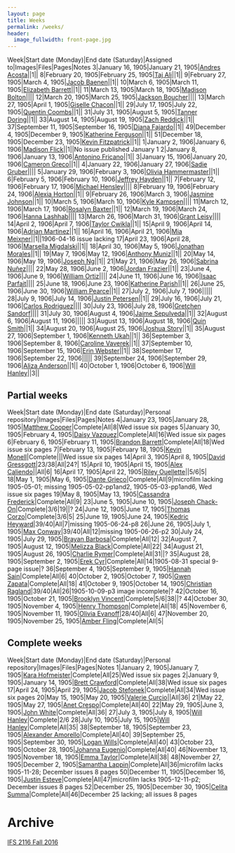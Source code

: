 ```yaml
---
layout: page
title: Weeks
permalink: /weeks/
header:
  image_fullwidth: front-page.jpg
---
```

Week|Start date (Monday)|End date (Saturday)|Assigned to|Images|Files|Pages|Notes
3|January 16, 1905|January 21, 1905|[Andres Acosta](https://github.com/aaa15g)||1||
8|February 20, 1905|February 25, 1905|[Taj Ali](https://github.com/tajali016 )||1||
9|February 27, 1905|March 4, 1905|[Jacob Baenen](https://github.com/JBaenen)||1||
10|March 6, 1905|March 11, 1905|[Elizabeth Barrett](https://github.com/Ekb15fsu)||1||
11|March 13, 1905|March 18, 1905|[Madison Bolton](https://github.com/madibolton)||||
12|March 20, 1905|March 25, 1905|[Jackson Boucher](https://github.com/jacksonboucher)||||
13|March 27, 1905|April 1, 1905|[Giselle Chacon](https://github.com/Gisellechacon)||1||
29|July 17, 1905|July 22, 1905|[Quentin Coombs](https://github.com/qrc16)||1||
31|July 31, 1905|August 5, 1905|[Tanner Doring](https://github.com/Tnd15b)||1||
33|August 14, 1905|August 19, 1905|[Zach Reddick](https://github.com/znr13)||1||
37|September 11, 1905|September 16, 1905|[Diana Fajardo](https://github.com/Dianafaj01)||1||
49|December 4, 1905|December 9, 1905|[Katherine Ferguson](https://github.com/kf15b)||1||
51|December 18, 1905|December 23, 1905|[Kevin Fitzpatrick](https://github.com/kf16)||1||
1|January 2, 1906|January 6, 1906|[Madison Flick](https://github.com/mlf15c)||1||No issue published January 1
2|January 8, 1906|January 13, 1906|[Antonino Fricano](https://github.com/ninofricano)||1||
3|January 15, 1906|January 20, 1906|[Cameron Greco](https://github.com/cgreco1)||1||
4|January 22, 1906|January 27, 1906|[Sadie Gruber](https://github.com/TheHatMage)||||
5|January 29, 1906|February 3, 1906|[Olivia Hammermaster](https://github.com/livhammer)||1||
6|February 5, 1906|February 10, 1906|[Jeffrey Hayden](https://github.com/Jeffhayden11)||1||
7|February 12, 1906|February 17, 1906|[Michael Hensley](https://github.com/mch15d)||||
8|February 19, 1906|February 24, 1906|[Alexia Horton](https://github.com/Ahorton12)||1||
9|February 26, 1906|March 3, 1906|[Jasmine Johnson](https://github.com/jkj16)||1||
10|March 5, 1906|March 10, 1906|[Kyle Kampsen](https://github.com/Kampsenkyle23)||||
11|March 12, 1906|March 17, 1906|[Rosalyn Baxter](https://github.com/rosie-baxter)||1||
12|March 19, 1906|March 24, 1906|[Hanna Lashhab](https://github.com/hannalashhab)||||
13|March 26, 1906|March 31, 1906|[Grant Leisy](https://github.com/Grantleisy)||||
14|April 2, 1906|April 7, 1906|[Taylor Cwikla](https://github.com/cwiklata)||1||
15|April 9, 1906|April 14, 1906|[Adrian Martinez](https://github.com/adrianmar01)||1||
16|April 16, 1906|April 21, 1906|[Mia Meixner](https://github.com/Miameixner)||1||1906-04-16 issue lacking
17|April 23, 1906|April 28, 1906|[Marsella Migdalski](https://github.com/MarsellaM)||1||
18|April 30, 1906|May 5, 1906|[Jonathan Morales](https://github.com/Jonmorazav)||1||
19|May 7, 1906|May 12, 1906|[Anthony Muniz](https://github.com/Amuniz97)||1||
20|May 14, 1906|May 19, 1906|[Joseph Ng](https://github.com/Josephng123)||1||
21|May 21, 1906|May 26, 1906|[Sabrina Nuñez](https://github.com/sabrinanunez)||||
22|May 28, 1906|June 2, 1906|[Jordan Frazier](https://github.com/jordanfrazier97)||1||
23|June 4, 1906|June 9, 1906|[William Ortiz](https://github.com/williamseortiz)||||
24|June 11, 1906|June 16, 1906|[Isaac Parfait](https://github.com/hmSlim)||||
25|June 18, 1906|June 23, 1906|[Katherine Parish](https://github.com/KParish22)||1||
26|June 25, 1906|June 30, 1906|[William Pearce](https://github.com/willpearce1)||1||
27|July 2, 1906|July 7, 1906|||||
28|July 9, 1906|July 14, 1906|[Justin Petersen](https://github.com/Jjp15f)||1||
29|July 16, 1906|July 21, 1906|[Carlos Rodriguez](https://github.com/CarlosRod77)||||
30|July 23, 1906|July 28, 1906|[Gretchen Sandorf](https://github.com/gretchensandorf)||||
31|July 30, 1906|August 4, 1906|[Jaime Sepulveda](https://github.com/jsepulveda43)||1||
32|August 6, 1906|August 11, 1906|||||
33|August 13, 1906|August 18, 1906|[Quin Smith](https://github.com/quinelaine)||1||
34|August 20, 1906|August 25, 1906|[Joshua Story](https://github.com/JoshuaStory)||1||
35|August 27, 1906|September 1, 1906|[Kenneth Ukah](https://github.com/knu14)||1||
36|September 3, 1906|September 8, 1906|[Caroline Vaverek](https://github.com/Carovav)||1||
37|September 10, 1906|September 15, 1906|[Erin Webster](https://github.com/ew14e)||1||
38|September 17, 1906|September 22, 1906|||||
39|September 24, 1906|September 29, 1906|[Aliza Anderson](https://github.com/alizacarolyn)||1||
40|October 1, 1906|October 6, 1906|[Will Hanley](https://github.com/whanley)||3||

## Partial weeks

Week|Start date (Monday)|End date (Saturday)|Personal repository|Images|Files|Pages|Notes
4|January 23, 1905|January 28, 1905|[Matthew Cooper](https://github.com/Mic15b/dig-eg-gaz)|Complete|All|8|Wed issue six pages
5|January 30, 1905|February 4, 1905|[Daisy Vazquez](https://github.com/dvazquez703/dig-eg-gaz)|Complete|All|16|Wed issue six pages
6|February 6, 1905|February 11, 1905|[Brandon Barrett](https://github.com/bcb14g/dig-eg-gaz)|Complete|All|18|Wed issue six pages
7|February 13, 1905|February 18, 1905|[Kevin Monell](https://github.com/knm15e/dig-eg-gaz)|Complete|||Wed issue six pages
14|April 3, 1905|April 8, 1905|[David Gressgott](https://github.com/djdaviedave/dig-eg-gaz)|23/38|All|24?|
15|April 10, 1905|April 15, 1905|[Alex Caliendo](https://github.com/RGOODY3210/dig-eg-gaz)||All|6|
16|April 17, 1905|April 22, 1905|[Riley Ouellette](https://github.com/rouellette07/dig-eg-gaz)||5/6|5|
18|May 1, 1905|May 6, 1905|[Dante Grieco](https://github.com/dgg15/dig-eg-gaz)|Complete|All|9|microfilm lacking 1905-05-01; missing 1905-05-02-pp1and2, 1905-05-03-pp1and6, Wed issue six pages
19|May 8, 1905|May 13, 1905|[Cassandra Frederick](https://github.com/caf15b)|Complete|All|9|
23|June 5, 1905|June 10, 1905|[Joseph Chack-On](https://github.com/jochack/dig-eg-gaz)|Complete|3/6|19||?
24|June 12, 1905|June 17, 1905|[Thomas Corzo](https://github.com/ThomasC24)|Complete|3/6|5|
25|June 19, 1905|June 24, 1905|[Kedric Heyward](https://github.com/Kheyward/dig-eg-gaz)|39/40|All|7|missing 1905-06-24-p8
26|June 26, 1905|July 1, 1905|[Max Conway](https://github.com/maxconwayfsu/dig-eg-gaz)|39/40|All|12|missing 1905-06-26-p2
30|July 24, 1905|July 29, 1905|[Brayan Barbosa](https://github.com/brayanbar/dig-eg-gaz)|Complete|All|12|
32|August 7, 1905|August 12, 1905|[Melizza Black](https://github.com/MelizzaBlack/dig-eg-gaz)|Complete|All|22|
34|August 21, 1905|August 26, 1905|[Charlie Rymer](https://github.com/crymer)|Complete|All|31||?
35|August 28, 1905|September 2, 1905|[Erek Cyr](https://github.com/ErekCyr/dig-eg-gaz)|Complete|All|14|1905-08-31 special 9-page issue|?
36|September 4, 1905|September 9, 1905|[Hannah Sain](https://github.com/hds15b/dig-eg-gaz)|Complete|All|6|
40|October 2, 1905|October 7, 1905|[Gwen Zapata](https://github.com/Lionex/dig-eg-gaz)|Complete|All|18|
41|October 9, 1905|October 14, 1905|[Christian Ragland](https://github.com/christianragland/dig-eg-gaz)|39/40|All|26|1905-10-09-p3 image incomplete|?
42|October 16, 1905|October 21, 1905|[Brooklyn Vincent](https://github.com/bjv15/dig-eg-gaz)|Complete|5/6|38||?
44|October 30, 1905|November 4, 1905|[Henry Thompson](https://github.com/Hat15/Dig-eg-gaz)|Complete|All|18|
45|November 6, 1905|November 11, 1905|[Olivia Evanoff](https://github.com/oliviaevanoff)|28/40|All|6|
47|November 20, 1905|November 25, 1905|[Amber Fling](https://github.com/alf15c/dig-eg-gaz)|Complete|All|5|

## Complete weeks

Week|Start date (Monday)|End date (Saturday)|Personal repository|Images|Files|Pages|Notes
1|January 2, 1905|January 7, 1905|[Kara Hofmeister](https://github.com/karahofmeister)|Complete|All|25|Wed issue six pages
2|January 9, 1905|January 14, 1905|[Brett Crawford](https://github.com/wbc13)|Complete|All|38|Wed issue six pages
17|April 24, 1905|April 29, 1905|[Jacob Stefonek](https://github.com/JacobStefonek)|Complete|All|34|Wed issue six pages
20|May 15, 1905|May 20, 1905|[Valerie Curcio](https://github.com/valeriecurcio)||All|36|
21|May 22, 1905|May 27, 1905|[Anet Crespo](https://github.com/ac15at)|Complete|All|40|
22|May 29, 1905|June 3, 1905|[John White](https://github.com/jcw3)|Complete|All|36|
27|July 3, 1905|July 8, 1905|[Will Hanley](https://github.com/whanley)|Complete|2/6
28|July 10, 1905|July 15, 1905|[Will Hanley](https://github.com/whanley)|Complete|All|35|
38|September 18, 1905|September 23, 1905|[Alexander Amorello](https://github.com/AlexanderOlleroma)|Complete|All|40|
39|September 25, 1905|September 30, 1905|[Logan Wills](https://github.com/lcw16b)|Complete|All|40|
43|October 23, 1905|October 28, 1905|[Johanna Eugenio](https://github.com/jhannaeugenio)|Complete|All|40|
46|November 13, 1905|November 18, 1905|[Emma Taylor](https://github.com/ekt16)|Complete|All|38|
48|November 27, 1905|December 2, 1905|[Samantha Lappin](https://github.com/Fibinocci1123)|Complete|All|36|microfilm lacks 1905-11-28; December issues 8 pages
50|December 11, 1905|December 16, 1905|[Justin Esteve](https://github.com/jesteve3)|Complete|All|47|microfilm lacks 1905-12-11-p2; December issues 8 pages
52|December 25, 1905|December 30, 1905|[Celita Summa](https://github.com/CelitaS)|Complete|All|46|December 25 lacking; all issues 8 pages

# Archive
[IFS 2116 Fall 2016](https://dig-eg-gaz.github.io/weeks-fall-2016/)
